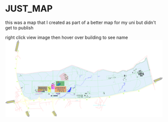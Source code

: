 # JUST_MAP
this was a map that I created as part of a better map for my uni but didn't get to publish

right click view image then hover over building to see name
![svg file should be inside main repo](https://github.com/bmwz4y/JUST_MAP/blob/master/JUSTmap.svg)
